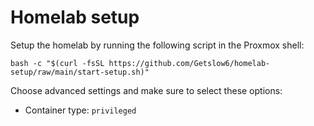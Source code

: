 # Homelab setup
Setup the homelab by running the following script in the Proxmox shell:
```
bash -c "$(curl -fsSL https://github.com/Getslow6/homelab-setup/raw/main/start-setup.sh)"
```
Choose advanced settings and make sure to select these options:
- Container type: `privileged`
